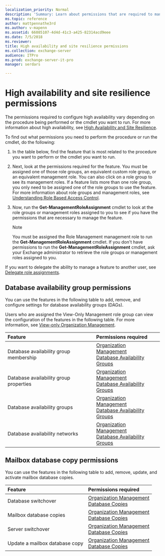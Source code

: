 ```yaml
---
localization_priority: Normal
description: 'Summary: Learn about permissions that are required to manage high availability in Exchange Server 2016 and Exchange Server 2019.'
ms.topic: reference
author: mattpennathe3rd
ms.author: v-mapenn
ms.assetid: 66085107-4d4d-41c3-a425-82314acd9eee
ms.date: 7/5/2018
ms.reviewer:
title: High availability and site resilience permissions
ms.collection: exchange-server
audience: ITPro
ms.prod: exchange-server-it-pro
manager: serdars

---
```


# High availability and site resilience permissions

The permissions required to configure high availability vary depending on the procedure being performed or the cmdlet you want to run. For more information about high availability, see [High Availability and Site Resilience](https://technet.microsoft.com/library/6628285e-d07c-443d-866b-be784ad1ed1e.aspx).

To find out what permissions you need to perform the procedure or run the cmdlet, do the following:

1. In the table below, find the feature that is most related to the procedure you want to perform or the cmdlet you want to run.

2. Next, look at the permissions required for the feature. You must be assigned one of those role groups, an equivalent custom role group, or an equivalent management role. You can also click on a role group to see its management roles. If a feature lists more than one role group, you only need to be assigned one of the role groups to use the feature. For more information about role groups and management roles, see [Understanding Role Based Access Control](https://technet.microsoft.com/library/dd298183.aspx).

3. Now, run the **Get-ManagementRoleAssignment** cmdlet to look at the role groups or management roles assigned to you to see if you have the permissions that are necessary to manage the feature.

    > [!NOTE]
    > You must be assigned the Role Management management role to run the **Get-ManagementRoleAssignment** cmdlet. If you don't have permissions to run the **Get-ManagementRoleAssignment** cmdlet, ask your Exchange administrator to retrieve the role groups or management roles assigned to you.

If you want to delegate the ability to manage a feature to another user, see [Delegate role assignments](https://docs.microsoft.com/exchange/delegate-role-assignments-exchange-2013-help).

## Database availability group permissions

You can use the features in the following table to add, remove, and configure settings for database availability groups (DAGs).

Users who are assigned the View-Only Management role group can view the configuration of the features in the following table. For more information, see [View-only Organization Management](https://technet.microsoft.com/library/dd351130.aspx).

|**Feature**|**Permissions required**|
|:-----|:-----|
|Database availability group membership|[Organization Management](https://technet.microsoft.com/library/0bfd21c1-86ac-4369-86b7-aeba386741c8.aspx) <br/> [Database Availability Groups](https://docs.microsoft.com/exchange/database-availability-groups-role-exchange-2013-help)|
|Database availability group properties|[Organization Management](https://technet.microsoft.com/library/0bfd21c1-86ac-4369-86b7-aeba386741c8.aspx) <br/> [Database Availability Groups](https://docs.microsoft.com/exchange/database-availability-groups-role-exchange-2013-help)|
|Database availability groups|[Organization Management](https://technet.microsoft.com/library/0bfd21c1-86ac-4369-86b7-aeba386741c8.aspx) <br/> [Database Availability Groups](https://docs.microsoft.com/exchange/database-availability-groups-role-exchange-2013-help)|
|Database availability networks|[Organization Management](https://technet.microsoft.com/library/0bfd21c1-86ac-4369-86b7-aeba386741c8.aspx) <br/> [Database Availability Groups](https://docs.microsoft.com/exchange/database-availability-groups-role-exchange-2013-help)|

## Mailbox database copy permissions

You can use the features in the following table to add, remove, update, and activate mailbox database copies.

|**Feature**|**Permissions required**|
|:-----|:-----|
|Database switchover|[Organization Management](https://technet.microsoft.com/library/0bfd21c1-86ac-4369-86b7-aeba386741c8.aspx) <br/> [Database Copies](https://docs.microsoft.com/exchange/database-copies-role-exchange-2013-help)|
|Mailbox database copies|[Organization Management](https://technet.microsoft.com/library/0bfd21c1-86ac-4369-86b7-aeba386741c8.aspx) <br/> [Database Copies](https://docs.microsoft.com/exchange/database-copies-role-exchange-2013-help)|
|Server switchover|[Organization Management](https://technet.microsoft.com/library/0bfd21c1-86ac-4369-86b7-aeba386741c8.aspx) <br/> [Database Copies](https://docs.microsoft.com/exchange/database-copies-role-exchange-2013-help)|
|Update a mailbox database copy|[Organization Management](https://technet.microsoft.com/library/0bfd21c1-86ac-4369-86b7-aeba386741c8.aspx) <br/> [Database Copies](https://docs.microsoft.com/exchange/database-copies-role-exchange-2013-help)|
